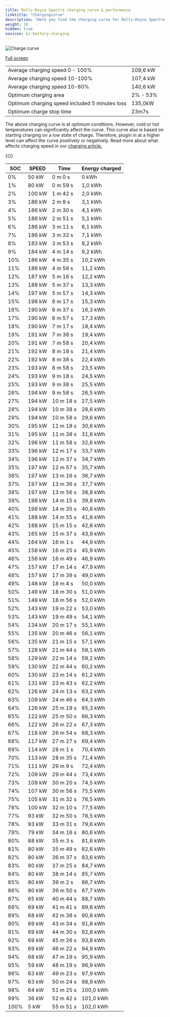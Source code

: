 ```yaml
---
title: Rolls-Royce Spectre charging curve & performance
linktitle: "Chargingcurve"
description: "Here you find the charging curve for Rolls-Royce Spectre. "
weight: 10
hidden: true
navicon: bi-battery-charging
---
```

<!-- markdownlint-disable MD033 -->
<img src="../chargingcurve.svg" alt="Charge curve" class="img-fluid">

[Full screen](../chargingcurve.svg)


<table class="table table-striped">
<tbody>
<tr>
<td>Average charging speed 0 - 100% </td><td>109,6 kW</td>
</tr>
<tr>
<td>Average charging speed 10-100% </td><td>107,4 kW</td>
</tr>
<tr>
<td>Average charging speed 10-80% </td><td>140,6 kW</td>
</tr>
<tr>
<td>Optimum charging area</td><td>2% - 53%</td>
</tr>
<tr>
<td>Optimum charging speed included 5 minutes loss</td><td>135,0kW</td>
</tr>
<tr>
<td>Optimum charge stop time </td><td>23m7s</td>
</tr>
</tbody>
</table>


The above charging curve is at optimum conditions. However, cold or hot temperatures can significantly affect the curve. This curve also is based on starting charging on a low state of charge. Therefore, plugin in at a higher level can affect the curve positively or negatively. Read more about what affects charging speed in our [charging article.](../../../../../technology/battery/charging/) 


{{<evkxdisplayaddarticle />}}
<table class="table table-striped">
<thead>
<tr><th>SOC</th><th>SPEED</th><th>Time</th><th>Energy charged</th></tr>
</thead>
<tbody>
<tr>
<td>0%</td><td>50 kW</td><td> 0 m 0 s </td><td>0 kWh </td>
</tr>
<tr>
<td>1%</td><td>80 kW</td><td> 0 m 59 s </td><td>1,0 kWh </td>
</tr>
<tr>
<td>2%</td><td>100 kW</td><td> 1 m 42 s </td><td>2,0 kWh </td>
</tr>
<tr>
<td>3%</td><td>186 kW</td><td> 2 m 9 s </td><td>3,1 kWh </td>
</tr>
<tr>
<td>4%</td><td>186 kW</td><td> 2 m 30 s </td><td>4,1 kWh </td>
</tr>
<tr>
<td>5%</td><td>186 kW</td><td> 2 m 51 s </td><td>5,1 kWh </td>
</tr>
<tr>
<td>6%</td><td>186 kW</td><td> 3 m 11 s </td><td>6,1 kWh </td>
</tr>
<tr>
<td>7%</td><td>186 kW</td><td> 3 m 32 s </td><td>7,1 kWh </td>
</tr>
<tr>
<td>8%</td><td>183 kW</td><td> 3 m 53 s </td><td>8,2 kWh </td>
</tr>
<tr>
<td>9%</td><td>184 kW</td><td> 4 m 14 s </td><td>9,2 kWh </td>
</tr>
<tr>
<td>10%</td><td>186 kW</td><td> 4 m 35 s </td><td>10,2 kWh </td>
</tr>
<tr>
<td>11%</td><td>186 kW</td><td> 4 m 56 s </td><td>11,2 kWh </td>
</tr>
<tr>
<td>12%</td><td>187 kW</td><td> 5 m 16 s </td><td>12,2 kWh </td>
</tr>
<tr>
<td>13%</td><td>188 kW</td><td> 5 m 37 s </td><td>13,3 kWh </td>
</tr>
<tr>
<td>14%</td><td>197 kW</td><td> 5 m 57 s </td><td>14,3 kWh </td>
</tr>
<tr>
<td>15%</td><td>198 kW</td><td> 6 m 17 s </td><td>15,3 kWh </td>
</tr>
<tr>
<td>16%</td><td>190 kW</td><td> 6 m 37 s </td><td>16,3 kWh </td>
</tr>
<tr>
<td>17%</td><td>190 kW</td><td> 6 m 57 s </td><td>17,3 kWh </td>
</tr>
<tr>
<td>18%</td><td>190 kW</td><td> 7 m 17 s </td><td>18,4 kWh </td>
</tr>
<tr>
<td>19%</td><td>191 kW</td><td> 7 m 38 s </td><td>19,4 kWh </td>
</tr>
<tr>
<td>20%</td><td>191 kW</td><td> 7 m 58 s </td><td>20,4 kWh </td>
</tr>
<tr>
<td>21%</td><td>192 kW</td><td> 8 m 18 s </td><td>21,4 kWh </td>
</tr>
<tr>
<td>22%</td><td>192 kW</td><td> 8 m 38 s </td><td>22,4 kWh </td>
</tr>
<tr>
<td>23%</td><td>193 kW</td><td> 8 m 58 s </td><td>23,5 kWh </td>
</tr>
<tr>
<td>24%</td><td>193 kW</td><td> 9 m 18 s </td><td>24,5 kWh </td>
</tr>
<tr>
<td>25%</td><td>193 kW</td><td> 9 m 38 s </td><td>25,5 kWh </td>
</tr>
<tr>
<td>26%</td><td>194 kW</td><td> 9 m 58 s </td><td>26,5 kWh </td>
</tr>
<tr>
<td>27%</td><td>194 kW</td><td> 10 m 18 s </td><td>27,5 kWh </td>
</tr>
<tr>
<td>28%</td><td>194 kW</td><td> 10 m 38 s </td><td>28,6 kWh </td>
</tr>
<tr>
<td>29%</td><td>194 kW</td><td> 10 m 58 s </td><td>29,6 kWh </td>
</tr>
<tr>
<td>30%</td><td>195 kW</td><td> 11 m 18 s </td><td>30,6 kWh </td>
</tr>
<tr>
<td>31%</td><td>195 kW</td><td> 11 m 38 s </td><td>31,6 kWh </td>
</tr>
<tr>
<td>32%</td><td>196 kW</td><td> 11 m 58 s </td><td>32,6 kWh </td>
</tr>
<tr>
<td>33%</td><td>196 kW</td><td> 12 m 17 s </td><td>33,7 kWh </td>
</tr>
<tr>
<td>34%</td><td>196 kW</td><td> 12 m 37 s </td><td>34,7 kWh </td>
</tr>
<tr>
<td>35%</td><td>197 kW</td><td> 12 m 57 s </td><td>35,7 kWh </td>
</tr>
<tr>
<td>36%</td><td>197 kW</td><td> 13 m 16 s </td><td>36,7 kWh </td>
</tr>
<tr>
<td>37%</td><td>197 kW</td><td> 13 m 36 s </td><td>37,7 kWh </td>
</tr>
<tr>
<td>38%</td><td>197 kW</td><td> 13 m 56 s </td><td>38,8 kWh </td>
</tr>
<tr>
<td>39%</td><td>198 kW</td><td> 14 m 15 s </td><td>39,8 kWh </td>
</tr>
<tr>
<td>40%</td><td>198 kW</td><td> 14 m 35 s </td><td>40,8 kWh </td>
</tr>
<tr>
<td>41%</td><td>188 kW</td><td> 14 m 55 s </td><td>41,8 kWh </td>
</tr>
<tr>
<td>42%</td><td>188 kW</td><td> 15 m 15 s </td><td>42,8 kWh </td>
</tr>
<tr>
<td>43%</td><td>165 kW</td><td> 15 m 37 s </td><td>43,9 kWh </td>
</tr>
<tr>
<td>44%</td><td>164 kW</td><td> 16 m 1 s </td><td>44,9 kWh </td>
</tr>
<tr>
<td>45%</td><td>158 kW</td><td> 16 m 25 s </td><td>45,9 kWh </td>
</tr>
<tr>
<td>46%</td><td>156 kW</td><td> 16 m 49 s </td><td>46,9 kWh </td>
</tr>
<tr>
<td>47%</td><td>157 kW</td><td> 17 m 14 s </td><td>47,9 kWh </td>
</tr>
<tr>
<td>48%</td><td>157 kW</td><td> 17 m 39 s </td><td>49,0 kWh </td>
</tr>
<tr>
<td>49%</td><td>148 kW</td><td> 18 m 4 s </td><td>50,0 kWh </td>
</tr>
<tr>
<td>50%</td><td>149 kW</td><td> 18 m 30 s </td><td>51,0 kWh </td>
</tr>
<tr>
<td>51%</td><td>149 kW</td><td> 18 m 56 s </td><td>52,0 kWh </td>
</tr>
<tr>
<td>52%</td><td>143 kW</td><td> 19 m 22 s </td><td>53,0 kWh </td>
</tr>
<tr>
<td>53%</td><td>143 kW</td><td> 19 m 49 s </td><td>54,1 kWh </td>
</tr>
<tr>
<td>54%</td><td>134 kW</td><td> 20 m 17 s </td><td>55,1 kWh </td>
</tr>
<tr>
<td>55%</td><td>135 kW</td><td> 20 m 46 s </td><td>56,1 kWh </td>
</tr>
<tr>
<td>56%</td><td>135 kW</td><td> 21 m 15 s </td><td>57,1 kWh </td>
</tr>
<tr>
<td>57%</td><td>128 kW</td><td> 21 m 44 s </td><td>58,1 kWh </td>
</tr>
<tr>
<td>58%</td><td>129 kW</td><td> 22 m 14 s </td><td>59,2 kWh </td>
</tr>
<tr>
<td>59%</td><td>130 kW</td><td> 22 m 44 s </td><td>60,2 kWh </td>
</tr>
<tr>
<td>60%</td><td>130 kW</td><td> 23 m 14 s </td><td>61,2 kWh </td>
</tr>
<tr>
<td>61%</td><td>131 kW</td><td> 23 m 43 s </td><td>62,2 kWh </td>
</tr>
<tr>
<td>62%</td><td>126 kW</td><td> 24 m 13 s </td><td>63,2 kWh </td>
</tr>
<tr>
<td>63%</td><td>109 kW</td><td> 24 m 46 s </td><td>64,3 kWh </td>
</tr>
<tr>
<td>64%</td><td>126 kW</td><td> 25 m 19 s </td><td>65,3 kWh </td>
</tr>
<tr>
<td>65%</td><td>122 kW</td><td> 25 m 50 s </td><td>66,3 kWh </td>
</tr>
<tr>
<td>66%</td><td>122 kW</td><td> 26 m 22 s </td><td>67,3 kWh </td>
</tr>
<tr>
<td>67%</td><td>118 kW</td><td> 26 m 54 s </td><td>68,3 kWh </td>
</tr>
<tr>
<td>68%</td><td>117 kW</td><td> 27 m 27 s </td><td>69,4 kWh </td>
</tr>
<tr>
<td>69%</td><td>114 kW</td><td> 28 m 1 s </td><td>70,4 kWh </td>
</tr>
<tr>
<td>70%</td><td>113 kW</td><td> 28 m 35 s </td><td>71,4 kWh </td>
</tr>
<tr>
<td>71%</td><td>111 kW</td><td> 29 m 9 s </td><td>72,4 kWh </td>
</tr>
<tr>
<td>72%</td><td>109 kW</td><td> 29 m 44 s </td><td>73,4 kWh </td>
</tr>
<tr>
<td>73%</td><td>109 kW</td><td> 30 m 20 s </td><td>74,5 kWh </td>
</tr>
<tr>
<td>74%</td><td>107 kW</td><td> 30 m 56 s </td><td>75,5 kWh </td>
</tr>
<tr>
<td>75%</td><td>105 kW</td><td> 31 m 32 s </td><td>76,5 kWh </td>
</tr>
<tr>
<td>76%</td><td>100 kW</td><td> 32 m 10 s </td><td>77,5 kWh </td>
</tr>
<tr>
<td>77%</td><td>93 kW</td><td> 32 m 50 s </td><td>78,5 kWh </td>
</tr>
<tr>
<td>78%</td><td>93 kW</td><td> 33 m 31 s </td><td>79,6 kWh </td>
</tr>
<tr>
<td>79%</td><td>79 kW</td><td> 34 m 16 s </td><td>80,6 kWh </td>
</tr>
<tr>
<td>80%</td><td>88 kW</td><td> 35 m 3 s </td><td>81,6 kWh </td>
</tr>
<tr>
<td>81%</td><td>80 kW</td><td> 35 m 49 s </td><td>82,6 kWh </td>
</tr>
<tr>
<td>82%</td><td>80 kW</td><td> 36 m 37 s </td><td>83,6 kWh </td>
</tr>
<tr>
<td>83%</td><td>80 kW</td><td> 37 m 25 s </td><td>84,7 kWh </td>
</tr>
<tr>
<td>84%</td><td>80 kW</td><td> 38 m 14 s </td><td>85,7 kWh </td>
</tr>
<tr>
<td>85%</td><td>80 kW</td><td> 39 m 2 s </td><td>86,7 kWh </td>
</tr>
<tr>
<td>86%</td><td>80 kW</td><td> 39 m 50 s </td><td>87,7 kWh </td>
</tr>
<tr>
<td>87%</td><td>65 kW</td><td> 40 m 44 s </td><td>88,7 kWh </td>
</tr>
<tr>
<td>88%</td><td>69 kW</td><td> 41 m 41 s </td><td>89,8 kWh </td>
</tr>
<tr>
<td>89%</td><td>68 kW</td><td> 42 m 38 s </td><td>90,8 kWh </td>
</tr>
<tr>
<td>90%</td><td>69 kW</td><td> 43 m 34 s </td><td>91,8 kWh </td>
</tr>
<tr>
<td>91%</td><td>69 kW</td><td> 44 m 30 s </td><td>92,8 kWh </td>
</tr>
<tr>
<td>92%</td><td>69 kW</td><td> 45 m 26 s </td><td>93,8 kWh </td>
</tr>
<tr>
<td>93%</td><td>69 kW</td><td> 46 m 22 s </td><td>94,9 kWh </td>
</tr>
<tr>
<td>94%</td><td>68 kW</td><td> 47 m 19 s </td><td>95,9 kWh </td>
</tr>
<tr>
<td>95%</td><td>59 kW</td><td> 48 m 19 s </td><td>96,9 kWh </td>
</tr>
<tr>
<td>96%</td><td>63 kW</td><td> 49 m 23 s </td><td>97,9 kWh </td>
</tr>
<tr>
<td>97%</td><td>63 kW</td><td> 50 m 24 s </td><td>98,9 kWh </td>
</tr>
<tr>
<td>98%</td><td>64 kW</td><td> 51 m 25 s </td><td>100,0 kWh </td>
</tr>
<tr>
<td>99%</td><td>36 kW</td><td> 52 m 42 s </td><td>101,0 kWh </td>
</tr>
<tr>
<td>100%</td><td>5 kW</td><td> 55 m 51 s </td><td>102,0 kWh </td>
</tr>
</tbody>
</table>

